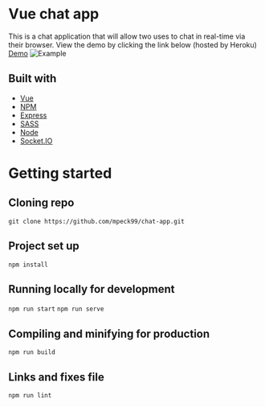 # Vue chat app
This is a chat application that will allow two uses to chat in real-time via their browser. View the demo by clicking the link below (hosted by Heroku) 
[Demo](chat.morganpeck.com)
![Example](https://github.com/mpeck99/chat-app/src/assets/example.png)
## Built with 
- [Vue](https://vuejs.org/)
- [NPM](https://www.npmjs.com/)
- [Express](https://expressjs.com/)
- [SASS](https://sass-lang.com/)
- [Node](https://nodejs.org/en/)
- [Socket.IO](https://socket.io/)
# Getting started
## Cloning repo
`git clone https://github.com/mpeck99/chat-app.git`
## Project set up
```npm install```
## Running locally for development
```npm run start```
```npm run serve```
## Compiling and minifying for production
```npm run build``` 
## Links and fixes file
```npm run lint```
